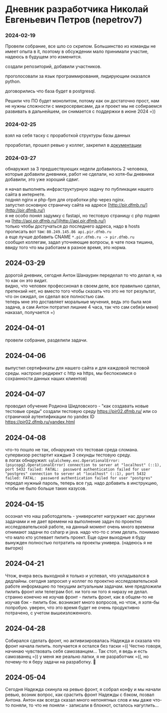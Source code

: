 # Дневник разработчика Николай Евгеньевич Петров (nepetrov7)

### 2024-02-19

Провели собрание, все шло со скрипом. Большинство из команды не имеет опыта в it, поэтому в обсуждении мало принимали участие, надеюсь в будущем это изменится.

создали репозиторий, добавили участников.

проголосовали за язык программирования, лидирующим оказался python.

договорились что база будет в postgresql.

Решили что ПО будет монолитом, потому как он достаточно прост, нам не нужны сложности с микросервисами, да и проект мы не собираемся развивать в дальнейшем, он снимается с поддержки в июне 2024 =))

### 2024-02-25

взял на себя таску с проработкой структуры базы данных

проработал, прошел ревью у коллег, закрепил в [документации](../docs/postgres-tables.md)

### 2024-03-27

обнаружил за 3 предшествующих недели добавилось 2 человека, которые добавили дневники, работ не сделали, но хотя-бы дневники добавили, это уже хороший сдвиг.  

я начал выполнять инфраструктурную задачу по публикации нашего сайта в интернете.  
поднял nginx и php-fpm для отработки php через nginx.  
запустил основную страничку сайта на адресе [http://pir.dfmb.ru/](http://pir.dfmb.ru/)  
я не особо понял задумку с fastapi, но тестовую страницу с php поднял на [http://api.pir.dfmb.ru/](http://api.pir.dfmb.ru/)  
только чтобы достучаться до последнего адреса, надо в hosts прописать вот так: `80.249.145.86 api.pir.dfmb.ru`  
а еще лучше добавить CNAME `*.pir.dfmb.ru -> pir.dfmb.ru`  
сообщил коллегам, задал уточняющие вопросы, в чате пока тишина, ввиду того что мы работаем в разное время, это норма.  

## 2024-03-29

дорогой дневник, сегодня Антон Шанаурин переделал то что делал я, на то как он это видит.  
видно, что человек профессионал в своем деле, все правильно сделал, претензий нет, но вместо того чтобы сказать что это не тот результат, что он ожидал, он сделал все полностью сам.  
теперь мне это доставляет моральные мучения, ведь это была моя задача, а сам Антон потратил лишние 4 часа, так что сам себя(и меня) наказал, получается =)  

## 2024-04-01
провели собрание, разделили задачи.

## 2024-04-06
выпустил сертификаты для нашего сайта и для каждовой тестовой среды. настроил редирект с http на https, мы беспокоимся о сохранности данных наших клиентов)

## 2024-04-07
проводил обучение Родиона Шидловского - "как создавать новые тестовые среды" создали тестовую среду https://pir02.dfmb.ru/ или со страничкой аутентификации по yandex ID https://pir02.dfmb.ru/yandex.html

## 2024-04-08
что-то пошло не так, обнаружил что тестовая среда сломана. супервизор рестартит каждые 3 секунды тестовую среду.  
в логах обнаружил: `sqlalchemy.exc.OperationalError: (psycopg2.OperationalError) connection to server at "localhost" (::1), port 5432 failed: FATAL:  password authentication failed for user "postgres" connection to server at "localhost" (::1), port 5432 failed: FATAL:  password authentication failed for user "postgres"`
передал нужный пароль, теперь все гуд.
надо добавить в инструкцию, чтобы не было больше таких казусов.

## 2024-04-15  
осознал что наш работодатель - университет нагружает нас другими задачами и не дает времени на выполнение задач по проектно исследовательской работе, на данный момент очень много времени отнимают задачи по csharp и java. надо что-то с этим делать. понимаю что мало кто успевает пилить проект. Еще одни выходные я буду вынужден полностью потратить на проекты универа. (надеюсь я не выгорю)

## 2024-04-21  
Чтож, вчера весь выходной я только и успевал, что укладывался в дедлайны. сегодня запросил у коллег по проектно исследовательской работе информацию по текущим актуальным задачам. мне предложили пилить фронт или телеграм бот. ни того ни того я ниразу не делал. странно конечно не изучав фронт - пилить фронт, как в общем-то не изучав бэк - пилить бэк. возникает много вопросов, но чтож, я хотя-бы попробую. уверен, что это время будет не очень продуктивно потрачено, с учетом вышеизложенного.

## 2024-04-28
Собирался сделать фронт, но активизировалась Надежда и сказала что фронт начала пилить. получается я остался без таски =((
Честно говоря, начинаю чувствовать себя самозванцем... Так стоп, я ведь и есть самозванец =)) у меня же реально лапки, я не разработчик =((, но почему-то я беру задачи на разработку. 🤔  

## 2024-05-04
Сегодня Надежда скинула на ревью фронт, я собрал конфу и мы начали ревью, возник вопрос, как срастить фронт Надежды с бэком, позвал Антона. Антон как всегда сказал много непонятных слов и мы даже что-то поняли, то что не поняли - записали в блокнот, осталось нагуглить...  
